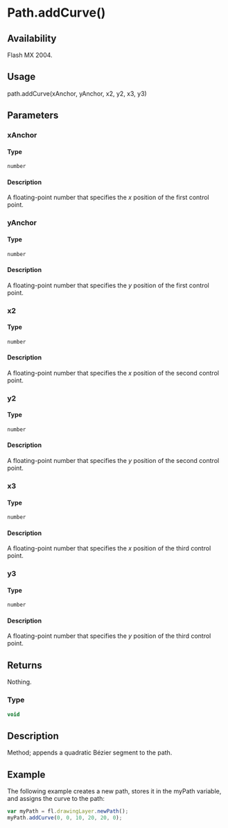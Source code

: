 # Path.addCurve()

## Availability

Flash MX 2004.

## Usage

path.addCurve(xAnchor, yAnchor, x2, y2, x3, y3)

## Parameters

### **xAnchor**

#### Type

```typescript
number
```

#### Description

A floating-point number that specifies the *x* position of the first control point.

### **yAnchor**

#### Type

```typescript
number
```

#### Description

A floating-point number that specifies the *y* position of the first control point.

### **x2**

#### Type

```typescript
number
```

#### Description

A floating-point number that specifies the *x* position of the second control point.

### **y2**

#### Type

```typescript
number
```

#### Description

A floating-point number that specifies the *y* position of the second control point.

### **x3**

#### Type

```typescript
number
```

#### Description

A floating-point number that specifies the *x* position of the third control point.

### **y3**

#### Type

```typescript
number
```

#### Description

A floating-point number that specifies the *y* position of the third control point.

## Returns

Nothing.

### Type

```typescript
void
```

## Description

Method; appends a quadratic Bézier segment to the path.

## Example

The following example creates a new path, stores it in the myPath variable, and assigns the curve to the path:

```javascript
var myPath = fl.drawingLayer.newPath();
myPath.addCurve(0, 0, 10, 20, 20, 0);
```
